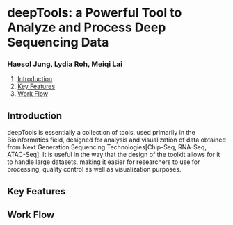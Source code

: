 # deepTools: a Powerful Tool to Analyze and Process Deep Sequencing Data
### Haesol Jung, Lydia Roh, Meiqi Lai

1. [Introduction](#111)
2. [Key Features](#211)
3. [Work Flow](#311)

## Introduction<a name="111"></a>

deepTools is essentially a collection of tools, used primarily in the Bioinformatics field, designed for analysis and visualization of data obtained from Next Generation Sequencing Technologies[Chip-Seq, RNA-Seq, ATAC-Seq]. It is useful in the way that the design of the toolkit allows for it to handle large datasets, making it easier for researchers to use for processing, quality control as well as visualization purposes.

## Key Features<a name="211"></a>

## Work Flow<a name="3311"></a>

